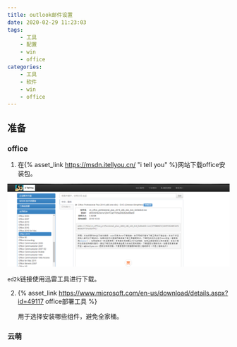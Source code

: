 ```yaml
---
title: outlook邮件设置
date: 2020-02-29 11:23:03
tags: 
    - 工具
    - 配置
    - win
    - office
categories:
    - 工具
    - 软件
    - win
    - office
---
```


## 准备

### office

1. 在{% asset_link https://msdn.itellyou.cn/ "i tell you" %}网站下载office安装包。

![1582946900532](outlook邮件设置/1582946900532.png)

`ed2k`链接使用迅雷工具进行下载。

2. {% asset_link https://www.microsoft.com/en-us/download/details.aspx?id=49117 office部署工具 %}

   用于选择安装哪些组件，避免全家桶。

### 云萌


